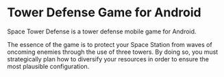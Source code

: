 # Tower Defense Game for Android

Space Tower Defense is a tower defense mobile game for Android. 

The essence of the game is to protect your Space Station from waves of oncoming enemies through the use of three towers. By doing so, you must strategically plan how to diversify your resources in order to ensure the most plausible configuration.

<html> <img> 
